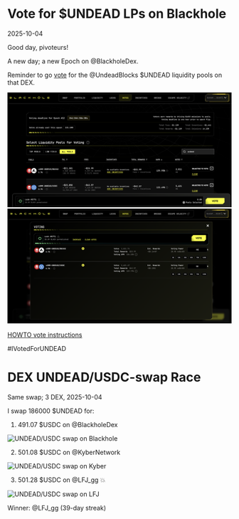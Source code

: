 # Vote for $UNDEAD LPs on Blackhole 

2025-10-04 

Good day, pivoteurs! 

A new day; a new Epoch on @BlackholeDex. 

Reminder to go [vote](https://blackhole.xyz/vote) for the @UndeadBlocks $UNDEAD liquidity pools on that DEX. 

![Blackhole DEX voting page](imgs/01a-vote.png) 
![Vote for $UNDEAD LPs](imgs/01b-voted.png) 

[HOWTO vote instructions](https://x.com/pivocateur/status/1945637734682341791) 

#IVotedForUNDEAD 

# DEX UNDEAD/USDC-swap Race 

Same swap; 3 DEX, 2025-10-04 

I swap 186000 $UNDEAD for: 

1. 491.07 $USDC on @BlackholeDex 

![UNDEAD/USDC swap on Blackhole](imgs/01a-blackhole.png) 

2. 501.08 $USDC on @KyberNetwork 

![UNDEAD/USDC swap on Kyber](imgs/01b-kyber.png) 

3. 501.28 $USDC on @LFJ_gg 💥 

![UNDEAD/USDC swap on LFJ](imgs/01c-lfj.png) 

Winner: @LFJ_gg (39-day streak) 

